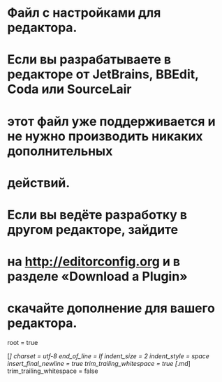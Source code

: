 # Файл с настройками для редактора.
#
# Если вы разрабатываете в редакторе от JetBrains, BBEdit, Coda или SourceLair
# этот файл уже поддерживается и не нужно производить никаких дополнительных
# действий.
#
# Если вы ведёте разработку в другом редакторе, зайдите
# на http://editorconfig.org и в разделе «Download a Plugin»
# скачайте дополнение для вашего редактора.

root = true

[*]
charset = utf-8
end_of_line = lf
indent_size = 2
indent_style = space
insert_final_newline = true
trim_trailing_whitespace = true
[*.md]
trim_trailing_whitespace = false
